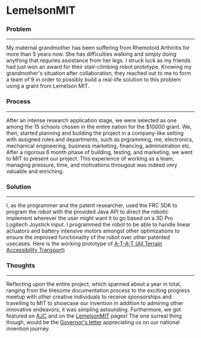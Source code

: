 # LemelsonMIT

### Problem
--------------------
My maternal grandmother has been suffering from Rhemotoid Arthiritis for more than 5 years now. 
She has difficulties walking and simply doing anything that requries assistance from her legs. 
I struck luck as my friends had just won an award for their stair-climbing robot prototype.
Knowing my grandmother's situation after collaboration, they reached out to me to form a team 
of 9 in order to possibly build a real-life solution to this problem using a grant from Lemelson MIT.


### Process
--------------------
After an intense research application stage, we were selected as one among the 15 schools chosen in 
the entire nation for the $10000 grant. We, then, started planning and building the project in a 
company-like setting with assigned roles and departments, such as prgramming, me, electronics, 
mechanical engineering, business marketing, financing, administration etc. After a rigorous 6 month
phase of building, testing, and marketing, we went to MIT to present our project. This experience of
working as a team, managing pressure, time, and motivations througout was indeed very valuable and enriching.


### Solution
---------------
I, as the programmer and the patent researcher, used the FRC SDK to program the robot with the provided Java API to direct the 
robotic implement wherever the user might want it to go based on a 3D Pro Logitech Joystick input. I 
programmed the robot to be able to handle linear actuators and battery intensive motors amongst other
optimizations to ensure the improved functionality of the robot over other patented usecases. 
Here is the working prototype of [A-T-A-T (All Terrain Accessibility Transport)](https://www.youtube.com/watch?v=r3yMS2W3rZU&feature=emb_logo)


### Thoughts
-------------
Reflecting upon the entire project, which spanned about a year in total, ranging from the tiresome documentation
process to the exciting progress meetup with other creative individuals to receive sponsorships and travelling 
to MIT to showcase our invention in addition to admiring other innovative endeavors, it was simpling astounding.
Furthermore, we got featured on [AJC](https://www.ajc.com/news/local/making-the-grade-students-form-team-combat-real-world-problem/xab40oPGtgaqi7o1H9bbsK/) and 
on the [LemelsonMIT](https://lemelson.mit.edu/teams/inventeam/81) pages! The one surreal thing though, would be the [Governor's letter](https://photos.app.goo.gl/g8UgpvFQWcV26cAPA) appreciating 
us on our national invention journey.
